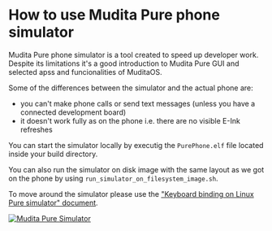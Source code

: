 # How to use Mudita Pure phone simulator

Mudita Pure phone simulator is a tool created to speed up developer work. Despite its limitations it's a good introduction to Mudita Pure GUI and selected apss and funcionalities of MuditaOS.

Some of the differences between the simulator and the actual phone are:
- you can't make phone calls or send text messages (unless you have a connected development board)
- it doesn't work fully as on the phone i.e. there are no visible E-Ink refreshes

You can start the simulator locally by executig the `PurePhone.elf` file located inside your build directory. 

You can also run the simulator on disk image with the same layout as we got on the phone by using `run_simulator_on_filesystem_image.sh`.

To move around the simulator please use the ["Keyboard binding on Linux Pure simulator" document](host_keyboard_bindings.md).

[![Mudita Pure Simulator](https://res.cloudinary.com/marcomontalbano/image/upload/v1616080178/video_to_markdown/images/google-drive--1qxRZMRJ2j6I4ilaF_77N4YQoiLoAdK9c-c05b58ac6eb4c4700831b2b3070cd403.jpg)](https://drive.google.com/file/d/1qxRZMRJ2j6I4ilaF_77N4YQoiLoAdK9c/view?usp=sharing "Mudita Pure Simulator")